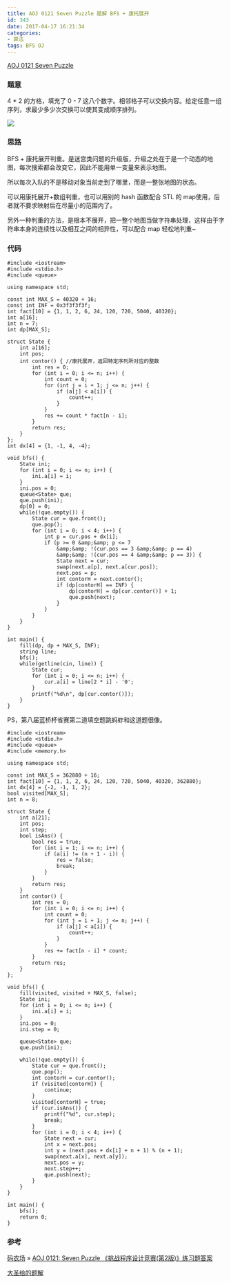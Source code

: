 ```yaml
---
title: AOJ 0121 Seven Puzzle 题解 BFS + 康托展开
id: 343
date: 2017-04-17 16:21:34
categories:
- 算法
tags: BFS OJ
---
```


[AOJ 0121 Seven Puzzle](http://judge.u-aizu.ac.jp/onlinejudge/description.jsp?id=0121)

### 题意

4 * 2 的方格，填充了 0 - 7 这八个数字。相邻格子可以交换内容。给定任意一组序列，求最少多少次交换可以使其变成顺序排列。

![](http://judge.u-aizu.ac.jp/onlinejudge/IMAGE1/sevenpuzzle1.gif)

### 思路

BFS + 康托展开判重。是迷宫类问题的升级版，升级之处在于是一个动态的地图，每次搜索都会改变它，因此不能用单一变量来表示地图。

所以每次入队的不是移动对象当前走到了哪里，而是一整张地图的状态。

可以用康托展开+数组判重，也可以用别的 hash 函数配合 STL 的 map使用，后者就不要求映射后在尽量小的范围内了。

另外一种判重的方法，是根本不展开，把一整个地图当做字符串处理，这样由于字符串本身的连续性以及相互之间的相异性，可以配合 map 轻松地判重~


<!-- more -->
### 代码
```
#include <iostream>
#include <stdio.h>
#include <queue>

using namespace std;

const int MAX_S = 40320 + 16;
const int INF = 0x3f3f3f3f;
int fact[10] = {1, 1, 2, 6, 24, 120, 720, 5040, 40320};
int a[16];
int n = 7;
int dp[MAX_S];

struct State {
    int a[16];
    int pos;
    int contor() { //康托展开，返回特定序列所对应的整数
        int res = 0;
        for (int i = 0; i <= n; i++) {
            int count = 0;
            for (int j = i + 1; j <= n; j++) {
                if (a[j] < a[i]) {
                    count++;
                }
            }
            res += count * fact[n - i];
        }
        return res;
    }
};
int dx[4] = {1, -1, 4, -4};

void bfs() {
    State ini;
    for (int i = 0; i <= n; i++) {
        ini.a[i] = i;
    }
    ini.pos = 0;
    queue<State> que;
    que.push(ini);
    dp[0] = 0;
    while(!que.empty()) {
        State cur = que.front();
        que.pop();
        for (int i = 0; i < 4; i++) {
            int p = cur.pos + dx[i];
            if (p >= 0 &amp;&amp; p <= 7
                &amp;&amp; !(cur.pos == 3 &amp;&amp; p == 4)
                &amp;&amp; !(cur.pos == 4 &amp;&amp; p == 3)) {
                State next = cur;
                swap(next.a[p], next.a[cur.pos]);
                next.pos = p;
                int contorH = next.contor();
                if (dp[contorH] == INF) {
                    dp[contorH] = dp[cur.contor()] + 1;
                    que.push(next);
                }
            }
        }
    }
}

int main() {
    fill(dp, dp + MAX_S, INF);
    string line;
    bfs();
    while(getline(cin, line)) {
        State cur;
        for (int i = 0; i <= n; i++) {
            cur.a[i] = line[2 * i] - '0';
        }
        printf("%d\n", dp[cur.contor()]);
    }
}
```

PS，第八届蓝桥杯省赛第二道填空题跳蚂蚱和这道题很像。
```
#include <iostream>
#include <stdio.h>
#include <queue>
#include <memory.h>

using namespace std;

const int MAX_S = 362880 + 16;
int fact[10] = {1, 1, 2, 6, 24, 120, 720, 5040, 40320, 362880};
int dx[4] = {-2, -1, 1, 2};
bool visited[MAX_S];
int n = 8;

struct State {
    int a[21];
    int pos;
    int step;
    bool isAns() {
        bool res = true;
        for (int i = 1; i <= n; i++) {
            if (a[i] != (n + 1 - i)) {
                res = false;
                break;
            }
        }
        return res;
    }
    int contor() {
        int res = 0;
        for (int i = 0; i <= n; i++) {
            int count = 0;
            for (int j = i + 1; j <= n; j++) {
                if (a[j] < a[i]) {
                    count++;
                }
            }
            res += fact[n - i] * count;
        }
        return res;
    }
};

void bfs() {
    fill(visited, visited + MAX_S, false);
    State ini;
    for (int i = 0; i <= n; i++) {
        ini.a[i] = i;
    }
    ini.pos = 0;
    ini.step = 0;

    queue<State> que;
    que.push(ini);

    while(!que.empty()) {
        State cur = que.front();
        que.pop();
        int contorH = cur.contor();
        if (visited[contorH]) {
            continue;
        }
        visited[contorH] = true;
        if (cur.isAns()) {
            printf("%d", cur.step);
            break;
        }
        for (int i = 0; i < 4; i++) {
            State next = cur;
            int x = next.pos;
            int y = (next.pos + dx[i] + n + 1) % (n + 1);
            swap(next.a[x], next.a[y]);
            next.pos = y;
            next.step++;
            que.push(next);
        }
    }
}

int main() {
    bfs();
    return 0;
}
```
### 参考

[码农场](http://www.hankcs.com/) » [AOJ 0121: Seven Puzzle 《挑战程序设计竞赛(第2版)》练习题答案](http://www.hankcs.com/program/aoj-0121-seven-puzzle-challenge-programming-contest-2nd-edition-exercises-answers.html)

[大圣给的题解](http://paste.ubuntu.com/24397737/)